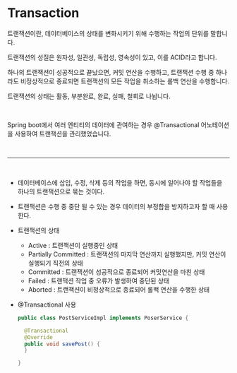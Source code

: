 # Transaction

트랜잭션이란, 데이터베이스의 상태를 변화시키기 위해 수행하는 작업의 단위를 말합니다.

트랜잭션의 성질은 원자성, 일관성, 독립성, 영속성이 있고, 이를 ACID라고 합니다.

하나의 트랜잭션이 성공적으로 끝났으면, 커밋 연산을 수행하고, 트랜잭션 수행 중 하나라도 비정상적으로 종료되면 트랜잭션의 모든 작업을 취소하는 롤백 연산을 수행합니다.

트랜잭션의 상태는 활동, 부분완료, 완료, 실패, 철회로 나뉩니다.

<br>

Spring boot에서 여러 엔티티의 데이터에 관여하는 경우 @Transactional 어노테이션을 사용하여 트랜잭션을 관리했었습니다.

<br>

____

<br>

+ 데이터베이스에 삽입, 수정, 삭제 등의 작업을 하면, 동시에 일어나야 할 작업들을 하나의 트랜잭션으로 묶는 것이다.
+ 트랜잭션은 수행 중 중단 될 수 있는 경우 데이터의 부정합을 방지하고자 할 때 사용한다.

+ 트랜잭션의 상태
  + Active : 트랜잭션이 실행중인 상태
  + Partially Committed : 트랜잭션의 마지막 연산까지 실행했지만, 커밋 연산이 실행되기 직전의 상태
  + Committed : 트랜잭션이 성공적으로 종료되어 커밋연산을 마친 상태
  + Failed : 트랜잭션 작업 중 오류가 발생하여 중단된 상태
  + Aborted : 트랜잭션이 비정상적으로 종료되어 롤백 연산을 수행한 상태

+ @Transactional 사용

  ```java
  public class PostServiceImpl implements PoserService {
  
  	@Transactional
  	@Override
  	public void savePost() {
  	}
  
  }
  ```

  